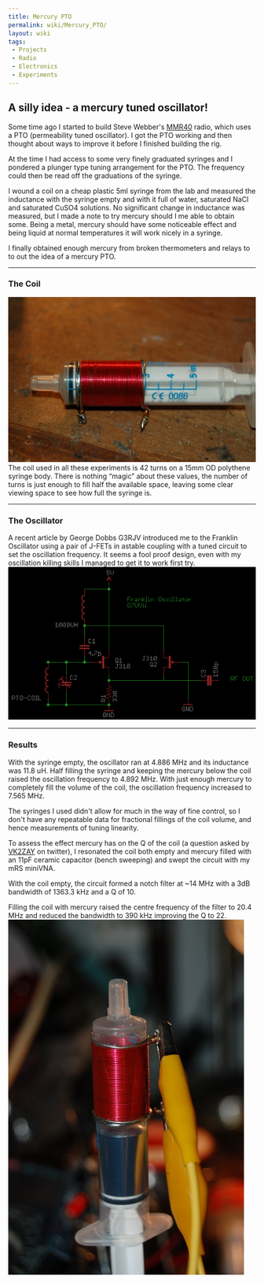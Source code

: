 ```yaml
---
title: Mercury PTO
permalink: wiki/Mercury_PTO/
layout: wiki
tags:
 - Projects
 - Radio
 - Electronics
 - Experiments
---
```


A silly idea - a mercury tuned oscillator!
------------------------------------------

Some time ago I started to build Steve Webber's
[MMR40](http://kd1jv.qrpradio.com/ARRLHBC/ARRL_MMR40.html) radio, which
uses a PTO (permeability tuned oscillator). I got the PTO working and
then thought about ways to improve it before I finished building the
rig.

At the time I had access to some very finely graduated syringes and I
pondered a plunger type tuning arrangement for the PTO. The frequency
could then be read off the graduations of the syringe.

I wound a coil on a cheap plastic 5ml syringe from the lab and measured
the inductance with the syringe empty and with it full of water,
saturated NaCl and saturated CuSO4 solutions. No significant change in
inductance was measured, but I made a note to try mercury should I me
able to obtain some. Being a metal, mercury should have some noticeable
effect and being liquid at normal temperatures it will work nicely in a
syringe.

I finally obtained enough mercury from broken thermometers and relays to
to out the idea of a mercury PTO.

------------------------------------------------------------------------

### The Coil

![](Hg_pto_coil.jpg "fig:Hg_pto_coil.jpg") The coil used in all these
experiments is 42 turns on a 15mm OD polythene syringe body. There is
nothing “magic” about these values, the number of turns is just enough
to fill half the available space, leaving some clear viewing space to
see how full the syringe is.

------------------------------------------------------------------------

### The Oscillator

A recent article by George Dobbs G3RJV introduced me to the Franklin
Oscillator using a pair of J-FETs in astable coupling with a tuned
circuit to set the oscillation frequency. It seems a fool proof design,
even with my oscillation killing skills I managed to get it to work
first try. ![](Franklin-osc.png "fig:")

------------------------------------------------------------------------

### Results

With the syringe empty, the oscillator ran at 4.886 MHz and its
inductance was 11.8 uH. Half filling the syringe and keeping the mercury
below the coil raised the oscillation frequency to 4.892 MHz. With just
enough mercury to completely fill the volume of the coil, the
oscillation frequency increased to 7.565 MHz.

The syringes I used didn't allow for much in the way of fine control, so
I don't have any repeatable data for fractional fillings of the coil
volume, and hence measurements of tuning linearity.

To assess the effect mercury has on the Q of the coil (a question asked
by [VK2ZAY](http://vk2zay.net) on twitter), I resonated the coil both
empty and mercury filled with an 11pF ceramic capacitor (bench sweeping)
and swept the circuit with my mRS miniVNA.

With the coil empty, the circuit formed a notch filter at ~14 MHz with a
3dB bandwidth of 1363.3 kHz and a Q of 10.

Filling the coil with mercury raised the centre frequency of the filter
to 20.4 MHz and reduced the bandwidth to 390 kHz improving the Q to 22.
![](Hg_pto.jpg "fig:Hg_pto.jpg")
